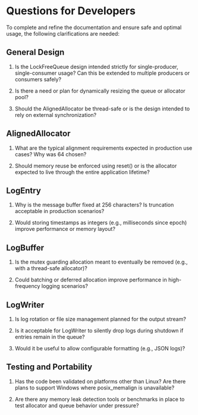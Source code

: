 # Questions for Developers

To complete and refine the documentation and ensure safe and optimal usage, the following clarifications are needed:

## General Design
1. Is the LockFreeQueue design intended strictly for single-producer, single-consumer usage? Can this be extended to multiple producers or consumers safely?

2. Is there a need or plan for dynamically resizing the queue or allocator pool?

3. Should the AlignedAllocator be thread-safe or is the design intended to rely on external synchronization?

## AlignedAllocator
1. What are the typical alignment requirements expected in production use cases? Why was 64 chosen?

2. Should memory reuse be enforced using reset() or is the allocator expected to live through the entire application lifetime?

## LogEntry
1. Why is the message buffer fixed at 256 characters? Is truncation acceptable in production scenarios?

2. Would storing timestamps as integers (e.g., milliseconds since epoch) improve performance or memory layout?

## LogBuffer
1. Is the mutex guarding allocation meant to eventually be removed (e.g., with a thread-safe allocator)?

2. Could batching or deferred allocation improve performance in high-frequency logging scenarios?

## LogWriter
1. Is log rotation or file size management planned for the output stream?

2. Is it acceptable for LogWriter to silently drop logs during shutdown if entries remain in the queue?

3. Would it be useful to allow configurable formatting (e.g., JSON logs)?

## Testing and Portability
1. Has the code been validated on platforms other than Linux? Are there plans to support Windows where posix_memalign is unavailable?

2. Are there any memory leak detection tools or benchmarks in place to test allocator and queue behavior under pressure?